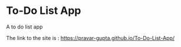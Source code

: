 # To-Do List App
 A to do list app

The link to the site is : https://pravar-gupta.github.io/To-Do-List-App/
